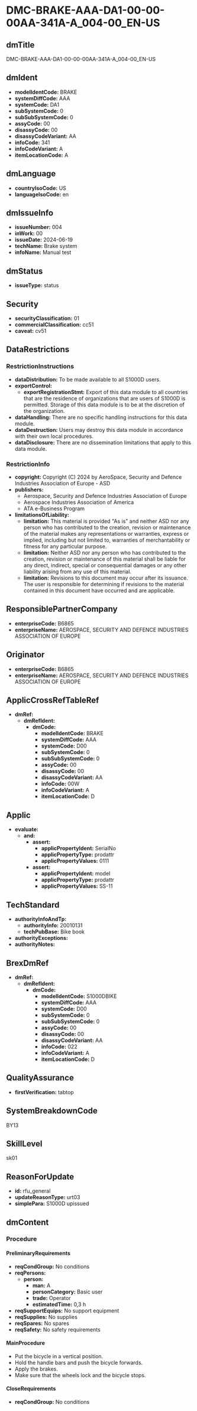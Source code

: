 # DMC-BRAKE-AAA-DA1-00-00-00AA-341A-A_004-00_EN-US

## dmTitle
DMC-BRAKE-AAA-DA1-00-00-00AA-341A-A_004-00_EN-US

## dmIdent
* **modelIdentCode:** BRAKE
* **systemDiffCode:** AAA
* **systemCode:** DA1
* **subSystemCode:** 0
* **subSubSystemCode:** 0
* **assyCode:** 00
* **disassyCode:** 00
* **disassyCodeVariant:** AA
* **infoCode:** 341
* **infoCodeVariant:** A
* **itemLocationCode:** A

## dmLanguage
* **countryIsoCode:** US
* **languageIsoCode:** en

## dmIssueInfo
* **issueNumber:** 004
* **inWork:** 00
* **issueDate:** 2024-06-19
* **techName:** Brake system
* **infoName:** Manual test

## dmStatus
* **issueType:** status

## Security
* **securityClassification:** 01
* **commercialClassification:** cc51
* **caveat:** cv51

## DataRestrictions
### RestrictionInstructions
* **dataDistribution:** To be made available to all S1000D users.
* **exportControl:**
  * **exportRegistrationStmt:** Export of this data module to all countries that are the residence of organizations that are users of S1000D is permitted. Storage of this data module is to be at the discretion of the organization.
* **dataHandling:** There are no specific handling instructions for this data module.
* **dataDestruction:** Users may destroy this data module in accordance with their own local procedures.
* **dataDisclosure:** There are no dissemination limitations that apply to this data module.

### RestrictionInfo
* **copyright:** Copyright (C) 2024 by AeroSpace, Security and Defence Industries Association of Europe - ASD
* **publishers:**
  * Aerospace, Security and Defence Industries Association of Europe
  * Aerospace Industries Association of America
  * ATA e-Business Program
* **limitationsOfLiability:**
  * **limitation:** This material is provided "As is" and neither ASD nor any person who has contributed to the creation, revision or maintenance of the material makes any representations or warranties, express or implied, including but not limited to, warranties of merchantability or fitness for any particular purpose.
  * **limitation:** Neither ASD nor any person who has contributed to the creation, revision or maintenance of this material shall be liable for any direct, indirect, special or consequential damages or any other liability arising from any use of this material.
  * **limitation:** Revisions to this document may occur after its issuance. The user is responsible for determining if revisions to the material contained in this document have occurred and are applicable.

## ResponsiblePartnerCompany
* **enterpriseCode:** B6865
* **enterpriseName:** AEROSPACE, SECURITY AND DEFENCE INDUSTRIES ASSOCIATION OF EUROPE

## Originator
* **enterpriseCode:** B6865
* **enterpriseName:** AEROSPACE, SECURITY AND DEFENCE INDUSTRIES ASSOCIATION OF EUROPE

## ApplicCrossRefTableRef
* **dmRef:**
  * **dmRefIdent:**
    * **dmCode:**
      * **modelIdentCode:** BRAKE
      * **systemDiffCode:** AAA
      * **systemCode:** D00
      * **subSystemCode:** 0
      * **subSubSystemCode:** 0
      * **assyCode:** 00
      * **disassyCode:** 00
      * **disassyCodeVariant:** AA
      * **infoCode:** 00W
      * **infoCodeVariant:** A
      * **itemLocationCode:** D

## Applic
* **evaluate:**
  * **and:**
    * **assert:**
      * **applicPropertyIdent:** SerialNo
      * **applicPropertyType:** prodattr
      * **applicPropertyValues:** 0111
    * **assert:**
      * **applicPropertyIdent:** model
      * **applicPropertyType:** prodattr
      * **applicPropertyValues:** SS-11

## TechStandard
* **authorityInfoAndTp:**
  * **authorityInfo:** 20010131
  * **techPubBase:** Bike book
* **authorityExceptions:**
* **authorityNotes:**

## BrexDmRef
* **dmRef:**
  * **dmRefIdent:**
    * **dmCode:**
      * **modelIdentCode:** S1000DBIKE
      * **systemDiffCode:** AAA
      * **systemCode:** D00
      * **subSystemCode:** 0
      * **subSubSystemCode:** 0
      * **assyCode:** 00
      * **disassyCode:** 00
      * **disassyCodeVariant:** AA
      * **infoCode:** 022
      * **infoCodeVariant:** A
      * **itemLocationCode:** D

## QualityAssurance
* **firstVerification:** tabtop

## SystemBreakdownCode
BY13

## SkillLevel
sk01

## ReasonForUpdate
* **id:** rfu_general
* **updateReasonType:** urt03
* **simplePara:** S1000D upissued

## dmContent
### Procedure
#### PreliminaryRequirements
* **reqCondGroup:** No conditions
* **reqPersons:**
  * **person:**
    * **man:** A
    * **personCategory:** Basic user
    * **trade:** Operator
    * **estimatedTime:** 0,3 h
* **reqSupportEquips:** No support equipment
* **reqSupplies:** No supplies
* **reqSpares:** No spares
* **reqSafety:** No safety requirements

#### MainProcedure
* Put the bicycle in a vertical position.
* Hold the handle bars and push the bicycle forwards.
* Apply the brakes.
* Make sure that the wheels lock and the bicycle stops.

#### CloseRequirements
* **reqCondGroup:** No conditions